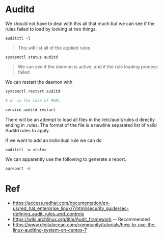 # Auditd

We should not have to deal with this all that much but we can see if the rules failed to load by looking at two things.

```
auditctl -l
```
>This will list all of the applied rules

```
systemctl status auditd
```
>We can see if the daemon is active, and if the rule loading process failed 

We can restart the daemon with 
```sh
systemctl restart auditd

# or in the case of RHEL

service auditd restart 
```

There will be an attempt to load all files in the /etc/audit/rules.d directly ending in .rules. The format of the file is a newline separated list of valid Auditd rules to apply.

If we want to add an individual rule we can do 
```
auditctl -w <rule>
```

We can apparently use the following to generate a report.
```
aureport -n
```

# Ref
* https://access.redhat.com/documentation/en-us/red_hat_enterprise_linux/7/html/security_guide/sec-defining_audit_rules_and_controls
* https://wiki.archlinux.org/title/Audit_framework -- Recommended
* https://www.digitalocean.com/community/tutorials/how-to-use-the-linux-auditing-system-on-centos-7